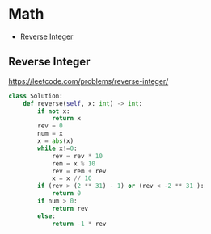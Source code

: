 # Math

+ [Reverse Integer](#reverse-integer)

## Reverse Integer

https://leetcode.com/problems/reverse-integer/

```python
class Solution:
    def reverse(self, x: int) -> int:
        if not x:
            return x
        rev = 0
        num = x
        x = abs(x)
        while x!=0:
            rev = rev * 10 
            rem = x % 10
            rev = rem + rev
            x = x // 10
        if (rev > (2 ** 31) - 1) or (rev < -2 ** 31 ):
            return 0
        if num > 0:
            return rev
        else:
            return -1 * rev
```

